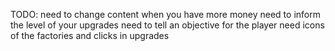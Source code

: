 TODO:
need to change content when you have more money
need to inform the level of your upgrades
need to tell an objective for the player
need icons of the factories and clicks in upgrades